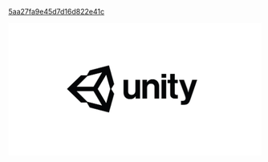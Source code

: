 [5aa27fa9e45d7d16d822e41c](Examples/5aa27fa9e45d7d16d822e41c.cs)

![sdfgh](Images/5aa65304a9532f1504c605bd.jpg)

